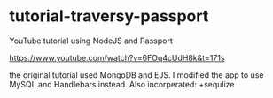 # tutorial-traversy-passport
YouTube tutorial using NodeJS and Passport

https://www.youtube.com/watch?v=6FOq4cUdH8k&t=171s

the original tutorial used MongoDB and EJS. I modified the app to use MySQL and Handlebars instead. Also incorperated:
+sequlize
